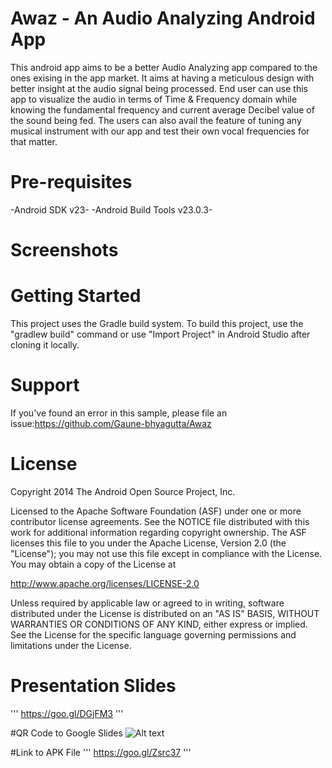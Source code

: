 # Awaz - An Audio Analyzing Android App
This android app aims to be a better Audio Analyzing app compared to the ones exising in the app market. It aims at having a meticulous design with better insight at the audio signal being processed. End user can use this app to visualize the audio in terms of Time & Frequency domain while knowing the fundamental frequency and current average Decibel value of the sound being fed.
The users can also avail the feature of tuning any musical instrument with our app and test their own vocal frequencies for that matter.

# Pre-requisites
-Android SDK v23-
-Android Build Tools v23.0.3-

# Screenshots


# Getting Started
This project uses the Gradle build system. To build this project, use the "gradlew build" command or use "Import Project" in Android Studio after cloning it locally.

# Support
If you've found an error in this sample, please file an issue:https://github.com/Gaune-bhyagutta/Awaz

# License
Copyright 2014 The Android Open Source Project, Inc.

Licensed to the Apache Software Foundation (ASF) under one or more contributor license agreements. See the NOTICE file distributed with this work for additional information regarding copyright ownership. The ASF licenses this file to you under the Apache License, Version 2.0 (the "License"); you may not use this file except in compliance with the License. You may obtain a copy of the License at

http://www.apache.org/licenses/LICENSE-2.0

Unless required by applicable law or agreed to in writing, software distributed under the License is distributed on an "AS IS" BASIS, WITHOUT WARRANTIES OR CONDITIONS OF ANY KIND, either express or implied. See the License for the specific language governing permissions and limitations under the License.

# Presentation Slides
'''
https://goo.gl/DGjFM3
'''

#QR Code to Google Slides
![Alt text](https://goo.gl/DGjFM3.qr)

#Link to APK File
'''
https://goo.gl/Zsrc37
'''
